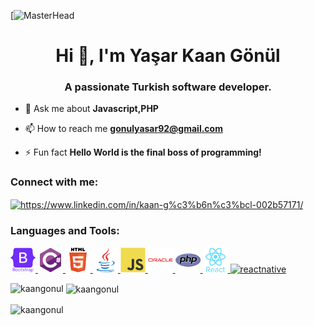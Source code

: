 

[![MasterHead](https://www.google.com/url?sa=i&url=https%3A%2F%2Fes.fiverr.com%2Fm_aliumair%2Fdo-you-php-js-javascript-html-and-sql-tasks&psig=AOvVaw3MAYcwNw1KBHGWf10vJLut&ust=1739798372887000&source=images&cd=vfe&opi=89978449&ved=0CBQQjRxqFwoTCMizpJGkyIsDFQAAAAAdAAAAABA6)

<h1 align="center">Hi 👋, I'm Yaşar Kaan Gönül</h1>
<h3 align="center">A passionate Turkish software developer.</h3>

- 💬 Ask me about **Javascript,PHP**

- 📫 How to reach me **gonulyasar92@gmail.com**

- ⚡ Fun fact **Hello World is the final boss of programming!**

<h3 align="left">Connect with me:</h3>
<p align="left">
<a href="https://linkedin.com/in/https://www.linkedin.com/in/kaan-g%c3%b6n%c3%bcl-002b57171/" target="blank"><img align="center" src="https://raw.githubusercontent.com/rahuldkjain/github-profile-readme-generator/master/src/images/icons/Social/linked-in-alt.svg" alt="https://www.linkedin.com/in/kaan-g%c3%b6n%c3%bcl-002b57171/" height="30" width="40" /></a>
</p>

<h3 align="left">Languages and Tools:</h3>
<p align="left"> <a href="https://getbootstrap.com" target="_blank" rel="noreferrer"> <img src="https://raw.githubusercontent.com/devicons/devicon/master/icons/bootstrap/bootstrap-plain-wordmark.svg" alt="bootstrap" width="40" height="40"/> </a> <a href="https://www.w3schools.com/cs/" target="_blank" rel="noreferrer"> <img src="https://raw.githubusercontent.com/devicons/devicon/master/icons/csharp/csharp-original.svg" alt="csharp" width="40" height="40"/> </a> <a href="https://www.w3.org/html/" target="_blank" rel="noreferrer"> <img src="https://raw.githubusercontent.com/devicons/devicon/master/icons/html5/html5-original-wordmark.svg" alt="html5" width="40" height="40"/> </a> <a href="https://www.java.com" target="_blank" rel="noreferrer"> <img src="https://raw.githubusercontent.com/devicons/devicon/master/icons/java/java-original.svg" alt="java" width="40" height="40"/> </a> <a href="https://developer.mozilla.org/en-US/docs/Web/JavaScript" target="_blank" rel="noreferrer"> <img src="https://raw.githubusercontent.com/devicons/devicon/master/icons/javascript/javascript-original.svg" alt="javascript" width="40" height="40"/> </a> <a href="https://www.oracle.com/" target="_blank" rel="noreferrer"> <img src="https://raw.githubusercontent.com/devicons/devicon/master/icons/oracle/oracle-original.svg" alt="oracle" width="40" height="40"/> </a> <a href="https://www.php.net" target="_blank" rel="noreferrer"> <img src="https://raw.githubusercontent.com/devicons/devicon/master/icons/php/php-original.svg" alt="php" width="40" height="40"/> </a> <a href="https://reactjs.org/" target="_blank" rel="noreferrer"> <img src="https://raw.githubusercontent.com/devicons/devicon/master/icons/react/react-original-wordmark.svg" alt="react" width="40" height="40"/> </a> <a href="https://reactnative.dev/" target="_blank" rel="noreferrer"> <img src="https://reactnative.dev/img/header_logo.svg" alt="reactnative" width="40" height="40"/> </a> </p>

<p><img align="left" src="https://github-readme-stats.vercel.app/api/top-langs?username=kaangonul&show_icons=true&locale=en&layout=compact" alt="kaangonul" /></p>

<p>&nbsp;<img align="center" src="https://github-readme-stats.vercel.app/api?username=kaangonul&show_icons=true&locale=en" alt="kaangonul" /></p>

<p><img align="center" src="https://github-readme-streak-stats.herokuapp.com/?user=kaangonul&" alt="kaangonul" /></p>
